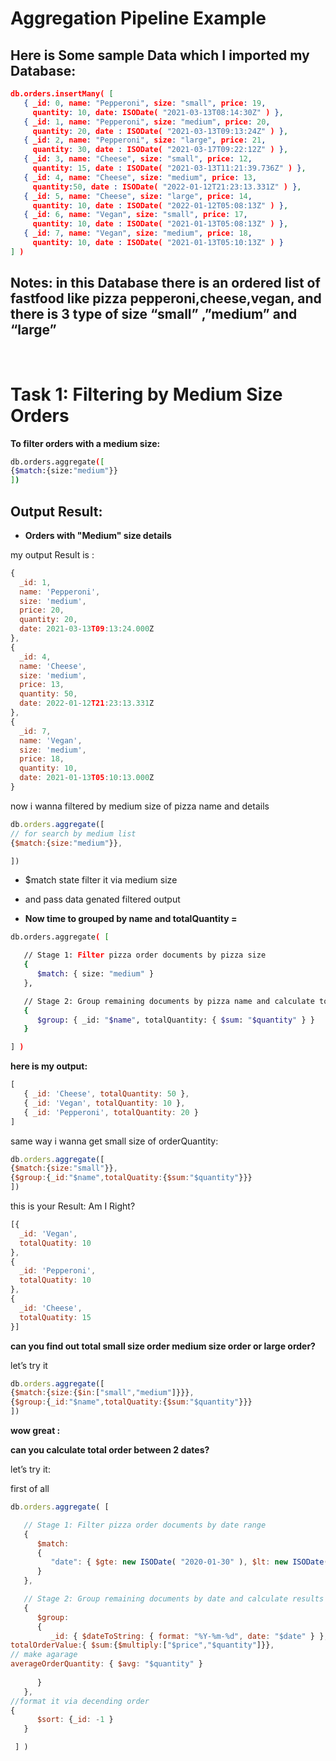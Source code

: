 # Aggregation Pipeline Example

## Here is Some sample Data  which I imported my Database:

```json
db.orders.insertMany( [
   { _id: 0, name: "Pepperoni", size: "small", price: 19,
     quantity: 10, date: ISODate( "2021-03-13T08:14:30Z" ) },
   { _id: 1, name: "Pepperoni", size: "medium", price: 20,
     quantity: 20, date : ISODate( "2021-03-13T09:13:24Z" ) },
   { _id: 2, name: "Pepperoni", size: "large", price: 21,
     quantity: 30, date : ISODate( "2021-03-17T09:22:12Z" ) },
   { _id: 3, name: "Cheese", size: "small", price: 12,
     quantity: 15, date : ISODate( "2021-03-13T11:21:39.736Z" ) },
   { _id: 4, name: "Cheese", size: "medium", price: 13,
     quantity:50, date : ISODate( "2022-01-12T21:23:13.331Z" ) },
   { _id: 5, name: "Cheese", size: "large", price: 14,
     quantity: 10, date : ISODate( "2022-01-12T05:08:13Z" ) },
   { _id: 6, name: "Vegan", size: "small", price: 17,
     quantity: 10, date : ISODate( "2021-01-13T05:08:13Z" ) },
   { _id: 7, name: "Vegan", size: "medium", price: 18,
     quantity: 10, date : ISODate( "2021-01-13T05:10:13Z" ) }
] )
```

## Notes: in this Database there is an ordered list of fastfood like pizza pepperoni,cheese,vegan, and there is 3 type of size “small” ,”medium” and “large”

<br>

# Task 1: Filtering by Medium Size Orders
**To filter orders with a medium size:**

```bash
db.orders.aggregate([
{$match:{size:"medium"}}
])
```
## Output Result:
- **Orders with "Medium" size details**

my  output Result is :

```jsx
{
  _id: 1,
  name: 'Pepperoni',
  size: 'medium',
  price: 20,
  quantity: 20,
  date: 2021-03-13T09:13:24.000Z
},
{
  _id: 4,
  name: 'Cheese',
  size: 'medium',
  price: 13,
  quantity: 50,
  date: 2022-01-12T21:23:13.331Z
},
{
  _id: 7,
  name: 'Vegan',
  size: 'medium',
  price: 18,
  quantity: 10,
  date: 2021-01-13T05:10:13.000Z
}

```

now i wanna filtered by medium size of pizza name and details

```jsx
db.orders.aggregate([
// for search by medium list
{$match:{size:"medium"}},

])
```

- $match  state filter it via medium size
- and pass data  genated filtered output

- ************************************************Now time to grouped by  name and totalQuantity =************************************************

```bash
db.orders.aggregate( [

   // Stage 1: Filter pizza order documents by pizza size
   {
      $match: { size: "medium" }
   },

   // Stage 2: Group remaining documents by pizza name and calculate total quantity
   {
      $group: { _id: "$name", totalQuantity: { $sum: "$quantity" } }
   }

] )
```

****************here is my output:****************

```jsx
[
   { _id: 'Cheese', totalQuantity: 50 },
   { _id: 'Vegan', totalQuantity: 10 },
   { _id: 'Pepperoni', totalQuantity: 20 }
]
```

same way i wanna get small size of orderQuantity:

```jsx
db.orders.aggregate([
{$match:{size:"small"}},
{$group:{_id:"$name",totalQuatity:{$sum:"$quantity"}}}
])
```

this is your  Result: Am I Right?

```jsx
[{
  _id: 'Vegan',
  totalQuatity: 10
},
{
  _id: 'Pepperoni',
  totalQuatity: 10
},
{
  _id: 'Cheese',
  totalQuatity: 15
}]
```

**can you find out total small size order  medium size order or large order?** 

let’s try it

```jsx
db.orders.aggregate([
{$match:{size:{$in:["small","medium"]}}},
{$group:{_id:"$name",totalQuatity:{$sum:"$quantity"}}}
])
```

**wow great :**

**can you calculate total  order between 2 dates?**

let’s try it:

first of all 

```jsx
db.orders.aggregate( [

   // Stage 1: Filter pizza order documents by date range
   {
      $match:
      {
         "date": { $gte: new ISODate( "2020-01-30" ), $lt: new ISODate( "2022-01-30" ) }
      }
   },

   // Stage 2: Group remaining documents by date and calculate results
   {
      $group:
      {
         _id: { $dateToString: { format: "%Y-%m-%d", date: "$date" } },
totalOrderValue:{ $sum:{$multiply:["$price","$quantity"]}},
// make agarage
averageOrderQuantity: { $avg: "$quantity" }
      
      }
   },
//format it via decending order
{
      $sort: {_id: -1 }
   }

 ] )

```

